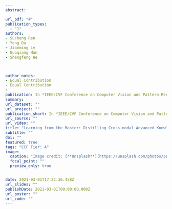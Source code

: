 ```yaml
---
abstract: 

url_pdf: "#"
publication_types:
  - "1"
authors: 
- Sucheng Ren
- Yong Du
- Jianming Lv
- Guoqiang Han
- Shengfeng He


  
author_notes: 
- Equal Contribution
- Equal Contribution
- 
publication: In *IEEE/CVF Conference on Computer Vision and Pattern Recognition (CVPR), Virtual, 2021*
summary: 
url_dataset: ""
url_project: ""
publication_short: In *IEEE/CVF Conference on Computer Vision and Pattern Recognition (CVPR), Virtual, 2021*
url_source: ""
url_video: ""
title: "Learning from the Master: Distilling Cross-modal Advanced Knowledge for Lip Reading"
subtitle: ""
doi: ""
featured: true
tags: "CCF Tier: A"
image:
  caption: "Image credit: [**Unsplash**](https://unsplash.com/photos/pLCdAaMFLTE)"
  focal_point: ""
  preview_only: true


date: 2021-03-01T17:22:36.458Z
url_slides: ""
publishDate: 2021-03-01T00:00:00.000Z
url_poster: ""
url_code: ""
---
```



